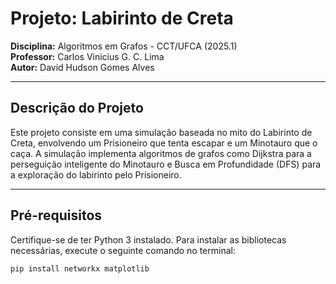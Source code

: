 # Projeto: Labirinto de Creta
**Disciplina:** Algoritmos em Grafos - CCT/UFCA (2025.1)  
**Professor:** Carlos Vinicius G. C. Lima  
**Autor:** David Hudson Gomes Alves

---

## Descrição do Projeto
Este projeto consiste em uma simulação baseada no mito do Labirinto de Creta, envolvendo um Prisioneiro que tenta escapar e um Minotauro que o caça. A simulação implementa algoritmos de grafos como Dijkstra para a perseguição inteligente do Minotauro e Busca em Profundidade (DFS) para a exploração do labirinto pelo Prisioneiro.

---

## Pré-requisitos
Certifique-se de ter Python 3 instalado. Para instalar as bibliotecas necessárias, execute o seguinte comando no terminal:
```bash
pip install networkx matplotlib
